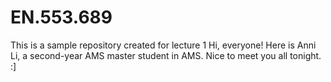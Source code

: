 # EN.553.689
This is a sample repository created for lecture 1
Hi, everyone! Here is Anni Li, a second-year AMS master student in AMS. Nice to meet you all tonight. :]
